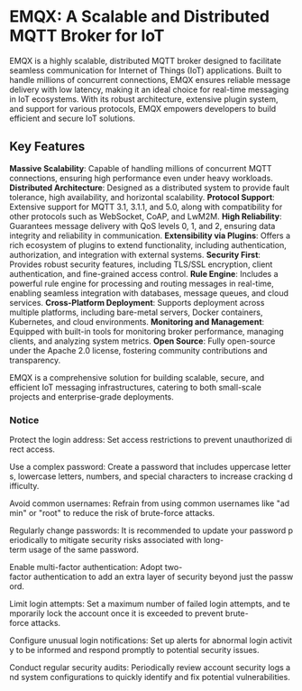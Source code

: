 # EMQX: A Scalable and Distributed MQTT Broker for IoT

EMQX is a highly scalable, distributed MQTT broker designed to facilitate seamless communication for Internet of Things (IoT) applications. Built to handle millions of concurrent connections, EMQX ensures reliable message delivery with low latency, making it an ideal choice for real-time messaging in IoT ecosystems. With its robust architecture, extensive plugin system, and support for various protocols, EMQX empowers developers to build efficient and secure IoT solutions.

## Key Features

**Massive Scalability**: Capable of handling millions of concurrent MQTT connections, ensuring high performance even under heavy workloads.
**Distributed Architecture**: Designed as a distributed system to provide fault tolerance, high availability, and horizontal scalability.
**Protocol Support**: Extensive support for MQTT 3.1, 3.1.1, and 5.0, along with compatibility for other protocols such as WebSocket, CoAP, and LwM2M.
**High Reliability**: Guarantees message delivery with QoS levels 0, 1, and 2, ensuring data integrity and reliability in communication.
**Extensibility via Plugins**: Offers a rich ecosystem of plugins to extend functionality, including authentication, authorization, and integration with external systems.
**Security First**: Provides robust security features, including TLS/SSL encryption, client authentication, and fine-grained access control.
**Rule Engine**: Includes a powerful rule engine for processing and routing messages in real-time, enabling seamless integration with databases, message queues, and cloud services.
**Cross-Platform Deployment**: Supports deployment across multiple platforms, including bare-metal servers, Docker containers, Kubernetes, and cloud environments.
**Monitoring and Management**: Equipped with built-in tools for monitoring broker performance, managing clients, and analyzing system metrics.
**Open Source**: Fully open-source under the Apache 2.0 license, fostering community contributions and transparency.

EMQX is a comprehensive solution for building scalable, secure, and efficient IoT messaging infrastructures, catering to both small-scale projects and enterprise-grade deployments.

### Notice

Protect the login address: Set access restrictions to prevent unauthorized direct access.
    
Use a complex password: Create a password that includes uppercase letters, lowercase letters, numbers, and special characters to increase cracking difficulty.
    
Avoid common usernames: Refrain from using common usernames like "admin" or "root" to reduce the risk of brute-force attacks.
    
Regularly change passwords: It is recommended to update your password periodically to mitigate security risks associated with long-term usage of the same password.
    
Enable multi-factor authentication: Adopt two-factor authentication to add an extra layer of security beyond just the password.
    
Limit login attempts: Set a maximum number of failed login attempts, and temporarily lock the account once it is exceeded to prevent brute-force attacks.
    
Configure unusual login notifications: Set up alerts for abnormal login activity to be informed and respond promptly to potential security issues.
    
Conduct regular security audits: Periodically review account security logs and system configurations to quickly identify and fix potential vulnerabilities.
        